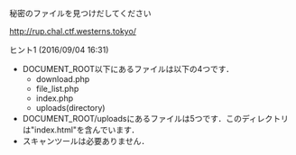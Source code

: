 秘密のファイルを見つけだしてください

http://rup.chal.ctf.westerns.tokyo/

ヒント1 (2016/09/04 16:31)
 * DOCUMENT_ROOT以下にあるファイルは以下の4つです．
   * download.php
   * file_list.php
   * index.php
   * uploads(directory)
 * DOCUMENT_ROOT/uploadsにあるファイルは5つです．このディレクトリは"index.html"を含んでいます．
 * スキャンツールは必要ありません．